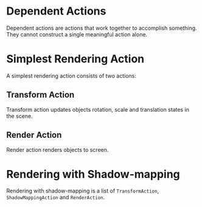 ﻿# Dependent Actions
Dependent actions are actions that work together to accomplish something. They cannot construct a single meaningful action alone.
# Simplest Rendering Action
A simplest rendering action consists of two actions:
## Transform Action
Transform action updates objects rotation, scale and translation states in the scene.
## Render Action
Render action renders objects to screen.
# Rendering with Shadow-mapping
Rendering with shadow-mapping is a list of `TransformAction`, `ShadowMappingAction` and `RenderAction`.

